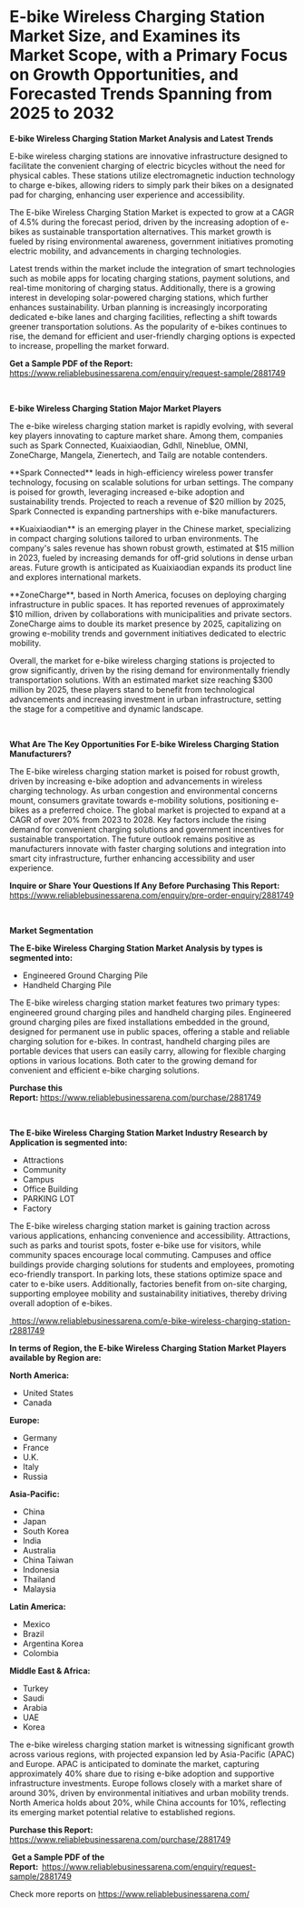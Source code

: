 <p><h1>E-bike Wireless Charging Station Market Size, and Examines its Market Scope, with a Primary Focus on Growth Opportunities, and Forecasted Trends Spanning from 2025 to 2032</h1></p><p><strong>E-bike Wireless Charging Station Market Analysis and Latest Trends</strong></p>
<p><p>E-bike wireless charging stations are innovative infrastructure designed to facilitate the convenient charging of electric bicycles without the need for physical cables. These stations utilize electromagnetic induction technology to charge e-bikes, allowing riders to simply park their bikes on a designated pad for charging, enhancing user experience and accessibility.</p><p>The E-bike Wireless Charging Station Market is expected to grow at a CAGR of 4.5% during the forecast period, driven by the increasing adoption of e-bikes as sustainable transportation alternatives. This market growth is fueled by rising environmental awareness, government initiatives promoting electric mobility, and advancements in charging technologies. </p><p>Latest trends within the market include the integration of smart technologies such as mobile apps for locating charging stations, payment solutions, and real-time monitoring of charging status. Additionally, there is a growing interest in developing solar-powered charging stations, which further enhances sustainability. Urban planning is increasingly incorporating dedicated e-bike lanes and charging facilities, reflecting a shift towards greener transportation solutions. As the popularity of e-bikes continues to rise, the demand for efficient and user-friendly charging options is expected to increase, propelling the market forward.</p></p>
<p><strong>Get a Sample PDF of the Report:&nbsp;</strong> <a href="https://www.reliablebusinessarena.com/enquiry/request-sample/2881749?utm_campaign=3173&utm_medium=2&utm_source=Github&utm_content=ia&utm_term=12032025&utm_id=e-bike-wireless-charging-station">https://www.reliablebusinessarena.com/enquiry/request-sample/2881749</a></p>
<p>&nbsp;</p>
<p><strong>E-bike Wireless Charging Station Major Market Players</strong></p>
<p><p>The e-bike wireless charging station market is rapidly evolving, with several key players innovating to capture market share. Among them, companies such as Spark Connected, Kuaixiaodian, Gdhll, Nineblue, OMNI, ZoneCharge, Mangela, Zienertech, and Tailg are notable contenders.</p><p>**Spark Connected** leads in high-efficiency wireless power transfer technology, focusing on scalable solutions for urban settings. The company is poised for growth, leveraging increased e-bike adoption and sustainability trends. Projected to reach a revenue of $20 million by 2025, Spark Connected is expanding partnerships with e-bike manufacturers.</p><p>**Kuaixiaodian** is an emerging player in the Chinese market, specializing in compact charging solutions tailored to urban environments. The company's sales revenue has shown robust growth, estimated at $15 million in 2023, fueled by increasing demands for off-grid solutions in dense urban areas. Future growth is anticipated as Kuaixiaodian expands its product line and explores international markets.</p><p>**ZoneCharge**, based in North America, focuses on deploying charging infrastructure in public spaces. It has reported revenues of approximately $10 million, driven by collaborations with municipalities and private sectors. ZoneCharge aims to double its market presence by 2025, capitalizing on growing e-mobility trends and government initiatives dedicated to electric mobility.</p><p>Overall, the market for e-bike wireless charging stations is projected to grow significantly, driven by the rising demand for environmentally friendly transportation solutions. With an estimated market size reaching $300 million by 2025, these players stand to benefit from technological advancements and increasing investment in urban infrastructure, setting the stage for a competitive and dynamic landscape.</p></p>
<p>&nbsp;</p>
<p><strong>What Are The Key Opportunities For E-bike Wireless Charging Station Manufacturers?</strong></p>
<p><p>The E-bike wireless charging station market is poised for robust growth, driven by increasing e-bike adoption and advancements in wireless charging technology. As urban congestion and environmental concerns mount, consumers gravitate towards e-mobility solutions, positioning e-bikes as a preferred choice. The global market is projected to expand at a CAGR of over 20% from 2023 to 2028. Key factors include the rising demand for convenient charging solutions and government incentives for sustainable transportation. The future outlook remains positive as manufacturers innovate with faster charging solutions and integration into smart city infrastructure, further enhancing accessibility and user experience.</p></p>
<p><strong>Inquire or Share Your Questions If Any Before Purchasing This Report:</strong> <a href="https://www.reliablebusinessarena.com/enquiry/pre-order-enquiry/2881749?utm_campaign=3173&utm_medium=2&utm_source=Github&utm_content=ia&utm_term=12032025&utm_id=e-bike-wireless-charging-station">https://www.reliablebusinessarena.com/enquiry/pre-order-enquiry/2881749</a></p>
<p>&nbsp;</p>
<p><strong>Market Segmentation</strong></p>
<p><strong>The E-bike Wireless Charging Station Market Analysis by types is segmented into:</strong></p>
<p><ul><li>Engineered Ground Charging Pile</li><li>Handheld Charging Pile</li></ul></p>
<p><p>The E-bike wireless charging station market features two primary types: engineered ground charging piles and handheld charging piles. Engineered ground charging piles are fixed installations embedded in the ground, designed for permanent use in public spaces, offering a stable and reliable charging solution for e-bikes. In contrast, handheld charging piles are portable devices that users can easily carry, allowing for flexible charging options in various locations. Both cater to the growing demand for convenient and efficient e-bike charging solutions.</p></p>
<p><strong>Purchase this Report:&nbsp;</strong><a href="https://www.reliablebusinessarena.com/purchase/2881749?utm_campaign=3173&utm_medium=2&utm_source=Github&utm_content=ia&utm_term=12032025&utm_id=e-bike-wireless-charging-station">https://www.reliablebusinessarena.com/purchase/2881749</a></p>
<p>&nbsp;</p>
<p><strong>The E-bike Wireless Charging Station Market Industry Research by Application is segmented into:</strong></p>
<p><ul><li>Attractions</li><li>Community</li><li>Campus</li><li>Office Building</li><li>PARKING LOT</li><li>Factory</li></ul></p>
<p><p>The E-bike wireless charging station market is gaining traction across various applications, enhancing convenience and accessibility. Attractions, such as parks and tourist spots, foster e-bike use for visitors, while community spaces encourage local commuting. Campuses and office buildings provide charging solutions for students and employees, promoting eco-friendly transport. In parking lots, these stations optimize space and cater to e-bike users. Additionally, factories benefit from on-site charging, supporting employee mobility and sustainability initiatives, thereby driving overall adoption of e-bikes.</p></p>
<p><a href="https://www.reliablebusinessarena.com/e-bike-wireless-charging-station-r2881749?utm_campaign=3173&utm_medium=2&utm_source=Github&utm_content=ia&utm_term=12032025&utm_id=e-bike-wireless-charging-station">&nbsp;https://www.reliablebusinessarena.com/e-bike-wireless-charging-station-r2881749</a></p>
<p><strong>In terms of Region, the E-bike Wireless Charging Station Market Players available by Region are:</strong></p>
<p>
    <p> <strong> North America: </strong>
        <ul>
            <li>United States</li>
            <li>Canada</li>
        </ul>
        </p> 
    <p> <strong> Europe: </strong>
        <ul>
            <li>Germany</li>
            <li>France</li>
            <li>U.K.</li>
            <li>Italy</li>
            <li>Russia</li>
        </ul>
        </p> 
    <p> <strong> Asia-Pacific: </strong>
        <ul>
            <li>China</li>
            <li>Japan</li>
            <li>South Korea</li>
            <li>India</li>
            <li>Australia</li>
            <li>China Taiwan</li>
            <li>Indonesia</li>
            <li>Thailand</li>
            <li>Malaysia</li>
        </ul>
        </p> 
    <p> <strong> Latin America: </strong>
        <ul>
            <li>Mexico</li>
            <li>Brazil</li>
            <li>Argentina Korea</li>
            <li>Colombia</li>
        </ul>
        </p> 
    <p> <strong> Middle East & Africa: </strong>
        <ul>
            <li>Turkey</li>
            <li>Saudi</li>
            <li>Arabia</li>
            <li>UAE</li>
            <li>Korea</li>
        </ul>
    </p>
    </p>
<p><p>The e-bike wireless charging station market is witnessing significant growth across various regions, with projected expansion led by Asia-Pacific (APAC) and Europe. APAC is anticipated to dominate the market, capturing approximately 40% share due to rising e-bike adoption and supportive infrastructure investments. Europe follows closely with a market share of around 30%, driven by environmental initiatives and urban mobility trends. North America holds about 20%, while China accounts for 10%, reflecting its emerging market potential relative to established regions.</p></p>
<p><strong>Purchase this Report: </strong><a href="https://www.reliablebusinessarena.com/purchase/2881749?utm_campaign=3173&utm_medium=2&utm_source=Github&utm_content=ia&utm_term=12032025&utm_id=e-bike-wireless-charging-station">https://www.reliablebusinessarena.com/purchase/2881749</a></p>
<p>&nbsp;<strong>Get a Sample PDF of the Report:&nbsp;&nbsp;</strong><a href="https://www.reliablebusinessarena.com/enquiry/request-sample/2881749?utm_campaign=3173&utm_medium=2&utm_source=Github&utm_content=ia&utm_term=12032025&utm_id=e-bike-wireless-charging-station">https://www.reliablebusinessarena.com/enquiry/request-sample/2881749</a></p>
<p><strong></strong></p>
<p>Check more reports on <a href="https://www.reliablebusinessarena.com/?utm_campaign=3173&utm_medium=2&utm_source=Github&utm_content=ia&utm_term=12032025&utm_id=e-bike-wireless-charging-station">https://www.reliablebusinessarena.com/</a></p>
